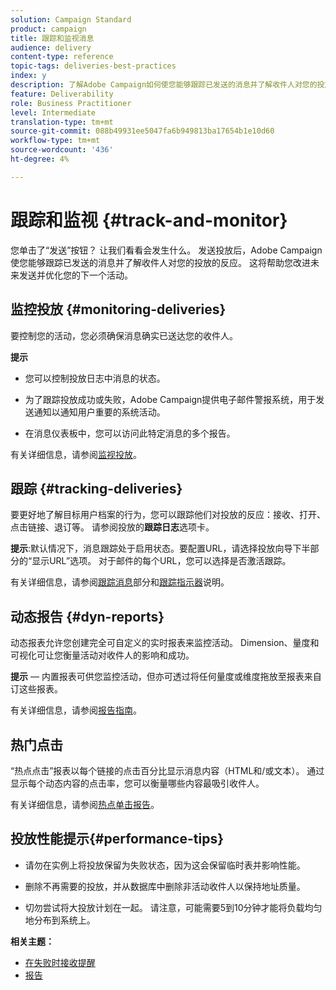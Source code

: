 ```yaml
---
solution: Campaign Standard
product: campaign
title: 跟踪和监视消息
audience: delivery
content-type: reference
topic-tags: deliveries-best-practices
index: y
description: 了解Adobe Campaign如何使您能够跟踪已发送的消息并了解收件人对您的投放的反应
feature: Deliverability
role: Business Practitioner
level: Intermediate
translation-type: tm+mt
source-git-commit: 088b49931ee5047fa6b949813ba17654b1e10d60
workflow-type: tm+mt
source-wordcount: '436'
ht-degree: 4%

---
```



# 跟踪和监视 {#track-and-monitor}

您单击了“发送”按钮？ 让我们看看会发生什么。 发送投放后，Adobe Campaign使您能够跟踪已发送的消息并了解收件人对您的投放的反应。 这将帮助您改进未来发送并优化您的下一个活动。

## 监控投放 {#monitoring-deliveries}

要控制您的活动，您必须确保消息确实已送达您的收件人。

**提示**

* 您可以控制投放日志中消息的状态。

* 为了跟踪投放成功或失败，Adobe Campaign提供电子邮件警报系统，用于发送通知以通知用户重要的系统活动。

* 在消息仪表板中，您可以访问此特定消息的多个报告。

有关详细信息，请参阅[监视投放](../../sending/using/monitoring-a-delivery.md)。

## 跟踪 {#tracking-deliveries}

要更好地了解目标用户档案的行为，您可以跟踪他们对投放的反应：接收、打开、点击链接、退订等。 请参阅投放的&#x200B;**跟踪日志**&#x200B;选项卡。

**提示**:默认情况下，消息跟踪处于启用状态。要配置URL，请选择投放向导下半部分的“显示URL”选项。 对于邮件的每个URL，您可以选择是否激活跟踪。

有关详细信息，请参阅[跟踪消息](../../sending/using/tracking-messages.md)部分和[跟踪指示器](../../reporting/using/tracking-indicators.md)说明。

## 动态报告 {#dyn-reports}

动态报表允许您创建完全可自定义的实时报表来监控活动。 Dimension、量度和可视化可让您衡量活动对收件人的影响和成功。

**提示**  — 内置报表可供您监控活动，但亦可透过将任何量度或维度拖放至报表来自订这些报表。

有关详细信息，请参阅[报告指南](../../reporting/using/about-dynamic-reports.md)。

## 热门点击

“热点点击”报表以每个链接的点击百分比显示消息内容（HTML和/或文本）。 通过显示每个动态内容的点击率，您可以衡量哪些内容最吸引收件人。

有关详细信息，请参阅[热点单击报告](../../reporting/using/hot-clicks.md)。

## 投放性能提示{#performance-tips}

* 请勿在实例上将投放保留为失败状态，因为这会保留临时表并影响性能。

* 删除不再需要的投放，并从数据库中删除非活动收件人以保持地址质量。

* 切勿尝试将大投放计划在一起。 请注意，可能需要5到10分钟才能将负载均匀地分布到系统上。

**相关主题：**

* [在失败时接收提醒](../../sending/using/receiving-alerts-when-failures-happen.md)
* [报告](../../reporting/using/about-dynamic-reports.md)
